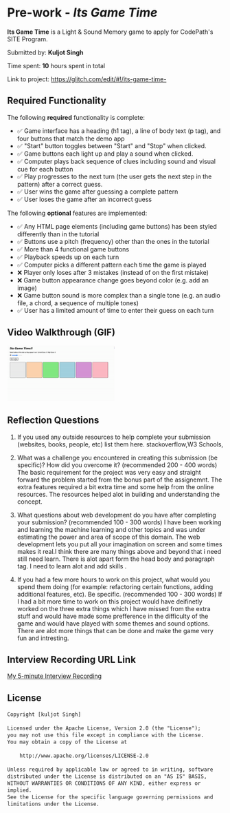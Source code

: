 # Pre-work - *Its Game Time*

**Its Game Time** is a Light & Sound Memory game to apply for CodePath's SITE Program. 

Submitted by: **Kuljot Singh**

Time spent: **10** hours spent in total

Link to project: https://glitch.com/edit/#!/its-game-time-

## Required Functionality

The following **required** functionality is complete:

* ✅ Game interface has a heading (h1 tag), a line of body text (p tag), and four buttons that match the demo app
* ✅ "Start" button toggles between "Start" and "Stop" when clicked. 
* ✅ Game buttons each light up and play a sound when clicked. 
* ✅ Computer plays back sequence of clues including sound and visual cue for each button
* ✅ Play progresses to the next turn (the user gets the next step in the pattern) after a correct guess. 
* ✅ User wins the game after guessing a complete pattern
* ✅ User loses the game after an incorrect guess

The following **optional** features are implemented:

* ✅ Any HTML page elements (including game buttons) has been styled differently than in the tutorial
* ✅ Buttons use a pitch (frequency) other than the ones in the tutorial
* ✅ More than 4 functional game buttons
* ✅ Playback speeds up on each turn
* ✅ Computer picks a different pattern each time the game is played
* ❌ Player only loses after 3 mistakes (instead of on the first mistake)
* ❌ Game button appearance change goes beyond color (e.g. add an image)
* ❌ Game button sound is more complex than a single tone (e.g. an audio file, a chord, a sequence of multiple tones)
* ✅ User has a limited amount of time to enter their guess on each turn


## Video Walkthrough (GIF)
<img src="gametime.gif" width=250><br>



## Reflection Questions
1. If you used any outside resources to help complete your submission (websites, books, people, etc) list them here. 
stackoverflow,W3 Schools,

2. What was a challenge you encountered in creating this submission (be specific)? How did you overcome it? (recommended 200 - 400 words) 
The basic requirement for the project was very easy and straight forward the problem started from the bonus part of the assignemnt. The extra features required a bit extra time and some help from the online resources.
The resources helped alot in building and understanding the concept.

3. What questions about web development do you have after completing your submission? (recommended 100 - 300 words) 
I have been working and learning the machine learning and other topics and was under estimating the power and area of scope of this domain.
The web development lets you put all your imagination on screen and some times makes it real.I think there are many things above and beyond that i need still need learn. There is alot apart form the head body and paragraph tag.
I need to learn alot and add skills .

4. If you had a few more hours to work on this project, what would you spend them doing (for example: refactoring certain functions, adding additional features, etc). Be specific. (recommended 100 - 300 words) 
If I had a bit more time to work on this project would have deifinetly worked on the three extra things which I have missed from the extra stuff and would have made some prefference in the difficulty of the game and would have played with some themes and sound options.
There are alot more things that can be done and make the game very fun and intresting.



## Interview Recording URL Link

[My 5-minute Interview Recording](https://github.com/kuljotChadha/SITE_PREWORK/blob/main/VideoInterview.mp4)


## License

    Copyright [kuljot Singh]

    Licensed under the Apache License, Version 2.0 (the "License");
    you may not use this file except in compliance with the License.
    You may obtain a copy of the License at

        http://www.apache.org/licenses/LICENSE-2.0

    Unless required by applicable law or agreed to in writing, software
    distributed under the License is distributed on an "AS IS" BASIS,
    WITHOUT WARRANTIES OR CONDITIONS OF ANY KIND, either express or implied.
    See the License for the specific language governing permissions and
    limitations under the License.